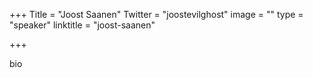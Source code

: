 +++
Title = "Joost Saanen"
Twitter = "joostevilghost"
image = ""
type = "speaker"
linktitle = "joost-saanen"

+++

bio
